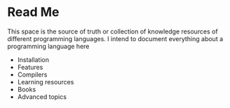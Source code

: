 # Read Me

This space is the source of truth or collection of knowledge resources of different programming languages. I intend to document everything about a programming language here&#x20;

* Installation
* Features
* Compilers
* Learning resources
* Books
* Advanced topics

